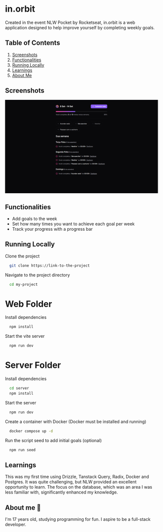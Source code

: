 # in.orbit

Created in the event NLW Pocket by Rocketseat, in.orbit is a web application designed to help improve yourself by completing weekly goals.

## Table of Contents
1. [Screenshots](#screenshots)
2. [Functionalities](#functionalities)
4. [Running Locally](#running-locally)
5. [Learnings](#learnings)
6. [About Me](#about-me)

## Screenshots

![Website Screenshot](./web/public/website-screenshot.png)

## Functionalities

- Add goals to the week
- Set how many times you want to achieve each goal per week
- Track your progress with a progress bar

## Running Locally

Clone the project

```bash
  git clone https://link-to-the-project
```

Navigate to the project directory

```bash
  cd my-project
```

# Web Folder

Install dependencies

```bash
  npm install
```

Start the vite server

```bash
  npm run dev
```

# Server Folder

Install dependencies

```bash
  cd server
  npm install
```

Start the server

```bash
  npm run dev
```

Create a container with Docker (Docker must be installed and running)

```bash
  docker compose up -d
```

Run the script seed to add initial goals (optional)

```bash
  npm run seed
```

## Learnings

This was my first time using Drizzle, Tanstack Query, Radix, Docker and Postgres. It was quite challenging, but NLW provided an excellent opportunity to learn. The focus on the database, which was an area I was less familiar with, significantly enhanced my knowledge.

## About me 🙂
I'm 17 years old, studying programming for fun. I aspire to be a full-stack developer.